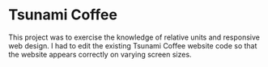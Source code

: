 # Tsunami Coffee

This project was to exercise the knowledge of relative units and responsive web design.
I had to edit the existing Tsunami Coffee website code so that the website appears correctly on varying screen sizes. 
